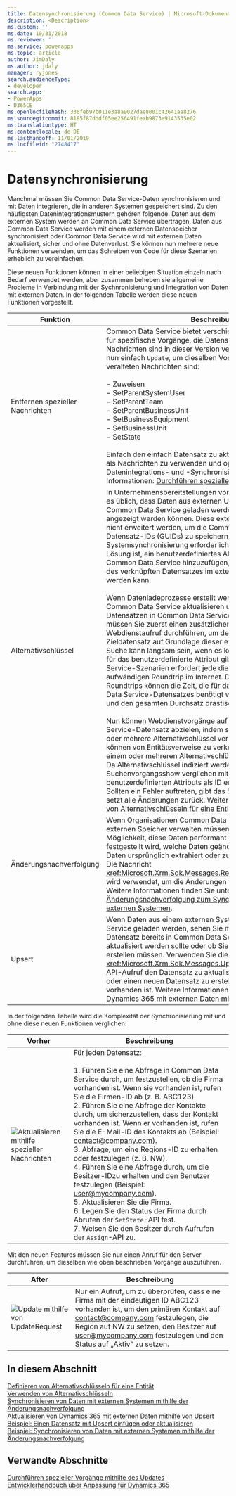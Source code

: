 ```yaml
---
title: Datensynchronisierung (Common Data Service) | Microsoft-Dokumentation
description: <Description>
ms.custom: ''
ms.date: 10/31/2018
ms.reviewer: ''
ms.service: powerapps
ms.topic: article
author: JimDaly
ms.author: jdaly
manager: ryjones
search.audienceType:
- developer
search.app:
- PowerApps
- D365CE
ms.openlocfilehash: 336feb97b011e3a8a9027dae8001c42641aa8276
ms.sourcegitcommit: 8185f87dddf05ee256491feab9873e9143535e02
ms.translationtype: HT
ms.contentlocale: de-DE
ms.lasthandoff: 11/01/2019
ms.locfileid: "2748417"
---
```

# <a name="data-synchronization"></a>Datensynchronisierung

Manchmal müssen Sie Common Data Service-Daten synchronisieren und mit Daten integrieren, die in anderen Systemen gespeichert sind. Zu den häufigsten Datenintegrationsmustern gehören folgende: Daten aus dem externen System werden an Common Data Service übertragen, Daten aus Common Data Service werden mit einem externen Datenspeicher synchronisiert oder Common Data Service wird mit externen Daten aktualisiert, sicher und ohne Datenverlust. Sie können nun mehrere neue Funktionen verwenden, um das Schreiben von Code für diese Szenarien erheblich zu vereinfachen.  

 Diese neuen Funktionen können in einer beliebigen Situation einzeln nach Bedarf verwendet werden, aber zusammen beheben sie allgemeine Probleme in Verbindung mit der Sychnronisierung und Integration von Daten mit externen Daten. In der folgenden Tabelle werden diese neuen Funktionen vorgestellt.  


|            Funktion            |                                                                                                                                                                                                                                                                                                                                                                                                                                                                                                                                                                                                                                                                                                                                                                                                                                                                                                                                                                                                                                                                                                                                                          Beschreibung                                                                                                                                                                                                                                                                                                                                                                                                                                                                                                                                                                                                                                                                                                                                                                                                                                                                                                                                                                                                                                                                                                                                                          |
|-------------------------------|-------------------------------------------------------------------------------------------------------------------------------------------------------------------------------------------------------------------------------------------------------------------------------------------------------------------------------------------------------------------------------------------------------------------------------------------------------------------------------------------------------------------------------------------------------------------------------------------------------------------------------------------------------------------------------------------------------------------------------------------------------------------------------------------------------------------------------------------------------------------------------------------------------------------------------------------------------------------------------------------------------------------------------------------------------------------------------------------------------------------------------------------------------------------------------------------------------------------------------------------------------------------------------------------------------------------------------------------------------------------------------------------------------------------------------------------------------------------------------------------------------------------------------------------------------------------------------------------------------------------------------------------------------------------------------------------------------------------------------------------------------------------------------------------------------------------------------------------------------------------------------------------------------------------------------------------------------------------------------------------------------------------------------------------------------------------------------------------------------------------------------------------------------------------------------------------------------------------------------------------------------------------------------------------------------------------------------|
| Entfernen spezieller Nachrichten |                                                                                                                                                                                                                                                                                                                                                                                                                                                                                                                                                                                                                                                                                                                                       Common Data Service bietet verschiedene spezielle Nachrichten für spezifische Vorgänge, die Datensätze aktualisieren. Diese Nachrichten sind in dieser Version veraltet. Sie Sie verwenden nun einfach `Update`, um dieselben Vorgänge auszuführen. Die veralteten Nachrichten sind:<br /><br /> -   Zuweisen<br />-   SetParentSystemUser<br />-   SetParentTeam<br />-   SetParentBusinessUnit<br />-   SetBusinessEquipment<br />-   SetBusinessUnit<br />-   SetState<br /><br /> Einfach den einfach Datensatz zu aktualisieren ist viel einfacher als Nachrichten zu verwenden und optimiert die Entwicklung für Datenintegrations- und -Synchronisierungsszenarien. Weitere Informationen: [Durchführen spezieller Vorgänge mithilfe Update](/dynamics365/customer-engagement/developer/org-service/perform-specialized-operations-using-update)                                                                                                                                                                                                                                                                                                                                                                                                                                                                                                                                                                                                                                                                                                                                        |
|        Alternativschlüssel         | In Unternehmensbereitstellungen von Common Data Service ist es üblich, dass Daten aus externen Unternehmenssystemen in Common Data Service geladen werden, sodass sie Benutzern angezeigt werden können. Diese externen Systeme können oft nicht erweitert werden, um die Common Data Service-Datensatz-IDs (GUIDs) zu speichern, die für die Systemsynchronisierung erforderlich sind. Eine gebräuchliche Lösung ist, ein benutzerdefiniertes Attribut zu einer Entität in Common Data Service hinzuzufügen, das zum Speichern der ID des verknüpften Datensatzes im externen System verwendet werden kann.<br /><br /> Wenn Datenladeprozesse erstellt werden, die Datensätze in Common Data Service aktualisieren und den verknüpften Datensätzen in Common Data Service Verweise zuordnen, müssen Sie zuerst einen zusätzlichen Common Data Service-Webdienstaufruf durchführen, um den Common Data Service-Zieldatensatz auf Grundlage dieser externen ID abzurufen. Die Suche kann langsam sein, wenn es keinen entsprechenden Index für das benutzerdefinierte Attribut gibt. Und in Common Data Service-Szenarien erfordert jede dieser Suchen einen aufwändigen Roundtrip im Internet. Diese zusätzlichen Roundtrips können die Zeit, die für das Update jedes Common Data Service-Datensatzes benötigt wird, erheblich verlängern und den gesamten Durchsatz drastisch verringern.<br /><br /> Nun können Webdienstvorgänge auf einen Common Data Service-Datensatz abzielen, indem sie anstelle einer GUID einen oder mehrere Alternativschlüssel verwenden. Darüber hinaus können von Entitätsverweise zu verknüpften Datensätzen mit einem oder mehreren Alternativschlüsseln angegeben werden. Da Alternativschlüssel indiziert werden, sind die Suchenvorgangsshow verglichen mit dem Hinzufügen eines benutzerdefinierten Attributs als ID erheblich leistungsfähiger. Sollten ein Fehler auftreten, gibt das System einen Fehler aus und setzt alle Änderungen zurück. Weitere Informationen: [Definieren von Alternativschlüsseln für eine Entität](define-alternate-keys-entity.md) |
|        Änderungsnachverfolgung        |                                                                                                                                                                                                                                                                                                                                                                                                                                                                                                                                                                                                                                                                                                                                                                                                                                                                         Wenn Organisationen Common Data Service-Daten in einem externen Speicher verwalten müssen, haben sie jetzt die Möglichkeit, diese Daten performant zu synchronisieren, indem festgestellt wird, welche Daten geändert wurden, nachdem die Daten ursprünglich extrahiert oder zuletzt synchronisiert wurden. Die Nachricht <xref:Microsoft.Xrm.Sdk.Messages.RetrieveEntityChangesRequest> wird verwendet, um die Änderungen für eine Entität abzurufen. Weitere Informationen finden Sie unter [Verwenden von Änderungsnachverfolgung zum Synchronisieren von Daten mit externen Systemen](use-change-tracking-synchronize-data-external-systems.md).                                                                                                                                                                                                                                                                                                                                                                                                                                                                                                                                                                                                                                                                                                                                                                                                                                                                          |
|            Upsert             |                                                                                                                                                                                                                                                                                                                                                                                                                                                                                                                                                                                                                                                                                                                                                                                                                                                 Wenn Daten aus einem externen System in Common Data Service geladen werden, sehen Sie möglicherweise nicht, ob ein Datensatz bereits in Common Data Service vorhanden ist und aktualisiert werden sollte oder ob Sie einen neuen Datensatz erstellen müssen. Verwenden Sie die neue Nachricht <xref:Microsoft.Xrm.Sdk.Messages.UpsertRequest>, um in einem API-Aufruf den Datensatz zu aktualisieren, falls er vorhanden ist, oder einen neuen Datensatz zu erstellen, wenn er nicht vorhanden ist. Weitere Informationen: [Aktualisieren von Dynamics 365 mit externen Daten mithilfe von Upsert](use-upsert-insert-update-record.md)                                                                                                                                                                                                                                                                                                                                                                                                                                                                                                                                                                                                                                                                                                                                                                                                                                                  |

 In der folgenden Tabelle wird die Komplexität der Synchronisierung mit und ohne diese neuen Funktionen verglichen:  


|                                                       Vorher                                                        |                                                                                                                                                                                                                                                                                                                     Beschreibung                                                                                                                                                                                                                                                                                                                      |
|---------------------------------------------------------------------------------------------------------------------|------------------------------------------------------------------------------------------------------------------------------------------------------------------------------------------------------------------------------------------------------------------------------------------------------------------------------------------------------------------------------------------------------------------------------------------------------------------------------------------------------------------------------------------------------------------------------------------------------------------------------------------------------|
| ![Aktualisieren mithilfe spezieller Nachrichten](media/before-carina-dynamics-crm-2015.png "Aktualisieren mithilfe spezieller Nachrichten") | Für jeden Datensatz:<br /><br /> 1.  Führen Sie eine Abfrage in Common Data Service durch, um festzustellen, ob die Firma vorhanden ist. Wenn sie vorhanden ist, rufen Sie die Firmen-ID ab (z. B. ABC123)<br />2.  Führen Sie eine Abfrage der Kontakte durch, um sicherzustellen, dass der Kontakt vorhanden ist. Wenn er vorhanden ist, rufen Sie die E-Mail-ID des Kontakts ab (Beispiel: contact@company.com).<br />3.  Abfrage, um eine Regions-ID zu erhalten oder festzulegen (z. B. NW).<br />4.  Führen Sie eine Abfrage durch, um die Besitzer-IDzu erhalten und den Benutzer festzulegen (Beispiel: user@mycompany.com).<br />5.  Aktualisieren Sie die Firma.<br />6.  Legen Sie den Status der Firma durch Abrufen der `SetState`-API fest.<br />7.  Weisen Sie den Besitzer durch Aufrufen der `Assign`-API zu. |

 Mit den neuen Features müssen Sie nur einen Anruf für den Server durchführen, um dieselben wie oben beschrieben Vorgänge auszuführen.  


|                                                After                                                 |                                                                                                   Beschreibung                                                                                                   |
|------------------------------------------------------------------------------------------------------|-----------------------------------------------------------------------------------------------------------------------------------------------------------------------------------------------------------------|
| ![Update mithilfe von UpdateRequest](media/after-carina-dynamics-crm-2015.png "Update mithilfe von UpdateRequest") | Nur ein Aufruf, um zu überprüfen, dass eine Firma mit der eindeutigen ID ABC123 vorhanden ist, um den primären Kontakt auf contact@company.com festzulegen, die Region auf NW zu setzen, den Besitzer auf user@mycompany.com festzulegen und den Status auf „Aktiv“ zu setzen. |

## <a name="in-this-section"></a>In diesem Abschnitt  
 [Definieren von Alternativschlüsseln für eine Entität](define-alternate-keys-entity.md)<br />
 [Verwenden von Alternativschlüsseln](use-alternate-key-create-record.md)<br />
 [Synchronisieren von Daten mit externen Systemen mithilfe der Änderungsnachverfolgung](use-change-tracking-synchronize-data-external-systems.md)<br />
 [Aktualisieren von Dynamics 365 mit externen Daten mithilfe von Upsert](use-upsert-insert-update-record.md)<br />
 [Beispiel: Einen Datensatz mit Upsert einfügen oder aktualisieren](/dynamics365/customer-engagement/developer/sample-insert-update-record-upsert)<br />
 [Beispiel: Synchronisieren von Daten mit externen Systemen mithilfe der Änderungsnachverfolgung](/dynamics365/customer-engagement/developer/sample-synchronize-data-external-systems-using-change-tracking)<br /> 

## <a name="related-sections"></a>Verwandte Abschnitte  
 [Durchführen spezieller Vorgänge mithilfe des Updates](/dynamics365/customer-engagement/developer/org-service/perform-specialized-operations-using-update)<br /> 
 [Entwicklerhandbuch über Anpassung für Dynamics 365](/dynamics365/customer-engagement/developer/customize-dev/customize-applications)<br /> 